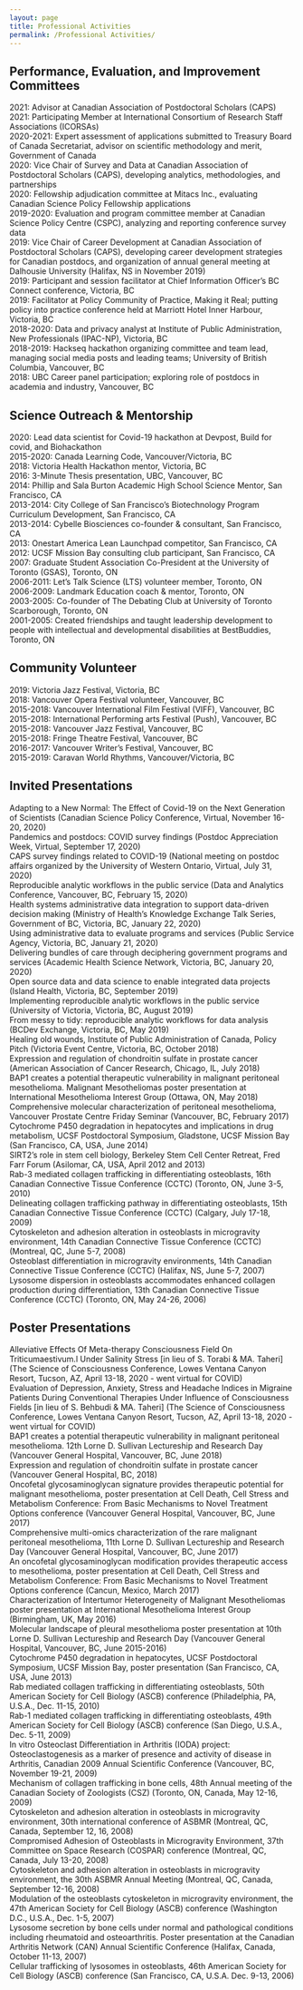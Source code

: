 ```yaml
---
layout: page
title: Professional Activities
permalink: /Professional Activities/
---
```


## Performance, Evaluation, and Improvement Committees

2021: Advisor at Canadian Association of Postdoctoral Scholars (CAPS)  
2021: Participating Member at International Consortium of Research Staff Associations (ICORSAs)  
2020-2021: Expert assessment of applications submitted to Treasury Board of Canada Secretariat, advisor on scientific methodology and merit, Government of Canada  
2020: Vice Chair of Survey and Data at Canadian Association of Postdoctoral Scholars (CAPS), developing analytics, methodologies, and partnerships  
2020: Fellowship adjudication committee at Mitacs Inc., evaluating Canadian Science Policy Fellowship applications   
2019-2020: Evaluation and program committee member at Canadian Science Policy Centre (CSPC), analyzing and reporting conference survey data  
2019: Vice Chair of Career Development at Canadian Association of Postdoctoral Scholars (CAPS), developing career development strategies for Canadian postdocs, and organization of annual general meeting at Dalhousie University (Halifax, NS in November 2019)  
2019: Participant and session facilitator at Chief Information Officer’s BC Connect conference, Victoria, BC  
2019: Facilitator at Policy Community of Practice, Making it Real; putting policy into practice conference held at Marriott Hotel Inner Harbour, Victoria, BC  
2018-2020: Data and privacy analyst at Institute of Public Administration, New Professionals (IPAC-NP), Victoria, BC  
2018-2019: Hackseq hackathon organizing committee and team lead, managing social media posts and leading teams; University of British Columbia, Vancouver, BC  
2018: UBC Career panel participation; exploring role of postdocs in academia and industry, Vancouver, BC  

## Science Outreach & Mentorship

2020: Lead data scientist for Covid-19 hackathon at Devpost, Build for covid, and Biohackathon  
2015-2020: Canada Learning Code, Vancouver/Victoria, BC  
2018: Victoria Health Hackathon mentor, Victoria, BC  
2016: 3-Minute Thesis presentation, UBC, Vancouver, BC  
2014: Phillip and Sala Burton Academic High School Science Mentor, San Francisco, CA  
2013-2014: City College of San Francisco’s Biotechnology Program Curriculum Development, San Francisco, CA  
2013-2014: Cybelle Biosciences co-founder & consultant, San Francisco, CA  
2013: Onestart America Lean Launchpad competitor, San Francisco, CA  
2012: UCSF Mission Bay consulting club participant, San Francisco, CA  
2007: Graduate Student Association Co-President at the University of Toronto (GSAS), Toronto, ON  
2006-2011: Let’s Talk Science (LTS) volunteer member, Toronto, ON  
2006-2009: Landmark Education coach & mentor, Toronto, ON  
2003-2005: Co-founder of The Debating Club at University of Toronto Scarborough, Toronto, ON  
2001-2005: Created friendships and taught leadership development to people with intellectual and developmental disabilities at BestBuddies, Toronto, ON  

## Community Volunteer

2019: Victoria Jazz Festival, Victoria, BC  
2018: Vancouver Opera Festival volunteer, Vancouver, BC  
2015-2018: Vancouver International Film Festival (VIFF), Vancouver, BC  
2015-2018: International Performing arts Festival (Push), Vancouver, BC  
2015-2018: Vancouver Jazz Festival, Vancouver, BC  
2015-2018: Fringe Theatre Festival, Vancouver, BC  
2016-2017: Vancouver Writer’s Festival, Vancouver, BC  
2015-2019: Caravan World Rhythms, Vancouver/Victoria, BC  

## Invited Presentations

Adapting to a New Normal: The Effect of Covid-19 on the Next Generation of Scientists (Canadian Science Policy Conference, Virtual, November 16-20, 2020)  
Pandemics and postdocs: COVID survey findings (Postdoc Appreciation Week, Virtual, September 17, 2020)  
CAPS survey findings related to COVID-19 (National meeting on postdoc affairs organized by the University of Western Ontario, Virtual, July 31, 2020)  
Reproducible analytic workflows in the public service (Data and Analytics Conference, Vancouver, BC, February 15, 2020)  
Health systems administrative data integration to support data-driven decision making (Ministry of Health’s Knowledge Exchange Talk Series, Government of BC, Victoria, BC, January 22, 2020)  
Using administrative data to evaluate programs and services (Public Service Agency, Victoria, BC, January 21, 2020)  
Delivering bundles of care through deciphering government programs and services (Academic Health Science Network, Victoria, BC, January 20, 2020)  
Open source data and data science to enable integrated data projects (Island Health, Victoria, BC, September 2019)  
Implementing reproducible analytic workflows in the public service (University of Victoria, Victoria, BC, August 2019)  
From messy to tidy: reproducible analytic workflows for data analysis (BCDev Exchange, Victoria, BC, May 2019)  
Healing old wounds, Institute of Public Administration of Canada, Policy Pitch (Victoria Event Centre, Victoria, BC, October 2018)  
Expression and regulation of chondroitin sulfate in prostate cancer (American Association of Cancer Research, Chicago, IL, July 2018)  
BAP1 creates a potential therapeutic vulnerability in malignant peritoneal mesothelioma. Malignant Mesotheliomas poster presentation at International Mesothelioma Interest Group (Ottawa, ON, May 2018)  
Comprehensive molecular characterization of peritoneal mesothelioma, Vancouver Prostate Centre Friday Seminar (Vancouver, BC, February 2017)  
Cytochrome P450 degradation in hepatocytes and implications in drug metabolism, UCSF Postdoctoral Symposium, Gladstone, UCSF Mission Bay (San Francisco, CA, USA, June 2014)  
SIRT2’s role in stem cell biology, Berkeley Stem Cell Center Retreat, Fred Farr Forum (Asilomar, CA, USA, April 2012 and 2013)  
Rab-3 mediated collagen trafficking in differentiating osteoblasts, 16th Canadian Connective Tissue Conference (CCTC) (Toronto, ON, June 3-5, 2010)  
Delineating collagen trafficking pathway in differentiating osteoblasts, 15th Canadian Connective Tissue Conference (CCTC) (Calgary, July 17-18, 2009)  
Cytoskeleton and adhesion alteration in osteoblasts in microgravity environment, 14th Canadian Connective Tissue Conference (CCTC) (Montreal, QC, June 5-7, 2008)  
Osteoblast differentiation in microgravity environments, 14th Canadian Connective Tissue Conference (CCTC) (Halifax, NS, June 5-7, 2007)  
Lysosome dispersion in osteoblasts accommodates enhanced collagen production during differentiation, 13th Canadian Connective Tissue Conference (CCTC) (Toronto, ON, May 24-26, 2006)  

## Poster Presentations

Alleviative Effects Of Meta-therapy Consciousness Field On Triticumaestivum.l Under Salinity Stress [in lieu of S. Torabi & MA. Taheri] (The Science of Consciousness Conference, Lowes Ventana Canyon Resort, Tucson, AZ, April 13-18, 2020 - went virtual for COVID)  
Evaluation of Depression, Anxiety, Stress and Headache Indices in Migraine Patients During Conventional Therapies Under Influence of Consciousness Fields [in lieu of S. Behbudi & MA. Taheri] (The Science of Consciousness Conference, Lowes Ventana Canyon Resort, Tucson, AZ, April 13-18, 2020 - went virtual for COVID)  
BAP1 creates a potential therapeutic vulnerability in malignant peritoneal mesothelioma. 12th Lorne D. Sullivan Lectureship and Research Day (Vancouver General Hospital, Vancouver, BC, June 2018)  
Expression and regulation of chondroitin sulfate in prostate cancer (Vancouver General Hospital, BC, 2018)  
Oncofetal glycosaminoglycan signature provides therapeutic potential for malignant mesothelioma, poster presentation at Cell Death, Cell Stress and Metabolism Conference: From Basic Mechanisms to Novel Treatment Options conference (Vancouver General Hospital, Vancouver, BC, June 2017)  
Comprehensive multi-omics characterization of the rare malignant peritoneal mesothelioma, 11th Lorne D. Sullivan Lectureship and Research Day (Vancouver General Hospital, Vancouver, BC, June 2017)  
An oncofetal glycosaminoglycan modification provides therapeutic access to mesothelioma, poster presentation at Cell Death, Cell Stress and Metabolism Conference: From Basic Mechanisms to Novel Treatment Options conference (Cancun, Mexico, March 2017)  
Characterization of Intertumor Heterogeneity of Malignant Mesotheliomas poster presentation at International Mesothelioma Interest Group (Birmingham, UK, May 2016)  
Molecular landscape of pleural mesothelioma poster presentation at 10th Lorne D. Sullivan Lectureship and Research Day (Vancouver General Hospital, Vancouver, BC, June 2015-2016)  
Cytochrome P450 degradation in hepatocytes, UCSF Postdoctoral Symposium, UCSF Mission Bay, poster presentation (San Francisco, CA, USA, June 2013)  
Rab mediated collagen trafficking in differentiating osteoblasts, 50th American Society for Cell Biology (ASCB) conference (Philadelphia, PA, U.S.A., Dec. 11-15, 2010)  
Rab-1 mediated collagen trafficking in differentiating osteoblasts, 49th American Society for Cell Biology (ASCB) conference (San Diego, U.S.A., Dec. 5-11, 2009)  
In vitro Osteoclast Differentiation in Arthritis (IODA) project: Osteoclastogenesis as a marker of presence and activity of disease in Arthritis, Canadian 2009 Annual Scientific Conference (Vancouver, BC, November 19-21, 2009)  
Mechanism of collagen trafficking in bone cells, 48th Annual meeting of the Canadian Society of Zoologists (CSZ) (Toronto, ON, Canada, May 12-16, 2009)  
Cytoskeleton and adhesion alteration in osteoblasts in microgravity environment, 30th international conference of ASBMR (Montreal, QC, Canada, September 12, 16, 2008)  
Compromised Adhesion of Osteoblasts in Microgravity Environment, 37th Committee on Space Research (COSPAR) conference (Montreal, QC, Canada, July 13-20, 2008)  
Cytoskeleton and adhesion alteration in osteoblasts in microgravity environment, the 30th ASBMR Annual Meeting (Montreal, QC, Canada, September 12-16, 2008)  
Modulation of the osteoblasts cytoskeleton in microgravity environment, the 47th American Society for Cell Biology (ASCB) conference (Washington D.C., U.S.A., Dec. 1-5, 2007)  
Lysosome secretion by bone cells under normal and pathological conditions including rheumatoid and osteoarthritis. Poster presentation at the Canadian Arthritis Network (CAN) Annual Scientific Conference (Halifax, Canada, October 11-13, 2007)  
Cellular trafficking of lysosomes in osteoblasts, 46th American Society for Cell Biology (ASCB) conference (San Francisco, CA, U.S.A. Dec. 9-13, 2006)  
